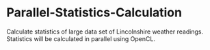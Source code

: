# Parallel-Statistics-Calculation
Calculate statistics of large data set of Lincolnshire weather readings. Statistics will be calculated in parallel using OpenCL.
